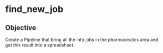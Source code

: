 # find_new_job

## Objective

Create a Pipeline that bring all the info jobs in the pharmaceutics area and get this result into a spreadsheet.
